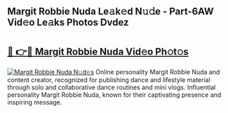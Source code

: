 ## Margit Robbie Nuda Le𝚊k𝚎d N𝚞𝚍e - Part-6AW Vid𝚎o Le𝚊ks Photos Dvdez

# <h2><a href="http://fbco9p.evod.top/?m=Margit+Robbie+Nuda">🔗 👉🔴 Margit Robbie Nuda Vid𝚎o Ph𝚘t𝚘s</a></h2>

[![Margit Robbie Nuda N𝚞d𝚎s](https://i.imgur.com/8V9OHl7.gif)](http://fbco9p.evod.top/?m=Margit+Robbie+Nuda)
Online personality Margit Robbie Nuda and content creator, recognized for publishing dance and lifestyle material through solo and collaborative dance routines and mini vlogs. Influential personality Margit Robbie Nuda, known for their captivating presence and inspiring message. 

